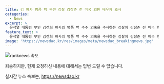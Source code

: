 ```yaml
---
title: 김 여사 명품 백 관련 검찰 김창준 전 미국 의원 배우자 조사
categories:
  - News
excerpt: >
  윤석열 대통령 부인 김건희 여사의 명품 백 수수 의혹을 수사하는 검찰이 김창준 전 미국 연방하원의원의 배우자를 소환했다. 최재영 목사는 김건희 여사에게 명품 가방 등을 건넨 것으로 알려졌으며, 김 전 의원의 아내 역시 조사를 받았다. 최 목사는 김 여사에게 김 전 의원의 국정자문위원 임명과 관련된 청탁을 주장하고 있으며, 관련된 수사가 이어지고 있다.
feature_text: >
  윤석열 대통령 부인 김건희 여사의 명품 백 수수 의혹을 수사하는 검찰이 김창준 전 미국 연방하원의원의 배우자를 소환했다. 최재영 목사는 김건희 여사에게 명품 가방 등을 건넨 것으로 알려졌으며, 김 전 의원의 아내 역시 조사를 받았다. 최 목사는 김 여사에게 김 전 의원의 국정자문위원 임명과 관련된 청탁을 주장하고 있으며, 관련된 수사가 이어지고 있다.
image: 'https://newsdao.kr/res/images/meta/newsdao_breakingnews.jpg'
---
```


<p><img src="https://newsdao.kr/res/images/meta/newsdao_breakingnews.jpg" alt="ranknews 속보" /></p>

<p>죄송하지만, 현재 요청하신 내용에 대해서는 답변 드릴 수 없습니다.</p>
실시간 뉴스 속보는, <a href="https://newsdao.kr" rel="dofollow">https://newsdao.kr</a>


